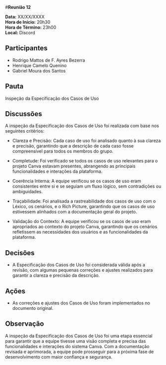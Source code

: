 #__Reunião 12__

**Data:** XX/XX/XXXX<br />
**Hora de Início:** 20h30<br />
**Hora de Término:** 23h00<br />
**Local:** Discord<br />

## Participantes

- Rodrigo Mattos de F. Ayres Bezerra
- Henrique Camelo Quenino
- Gabriel Moura dos Santos

## Pauta

Inspeção da Especificação dos Casos de Uso

## Discussões

A inspeção da Especificação dos Casos de Uso foi realizada com base nos seguintes critérios:

- Clareza e Precisão: Cada caso de uso foi analisado quanto à sua clareza e precisão, garantindo que a descrição de cada caso fosse compreensível para todos os membros do grupo.

- Completude: Foi verificado se todos os casos de uso relevantes para o projeto Canva estavam presentes, abrangendo as principais funcionalidades e interações da plataforma.

- Coerência Interna: A equipe verificou se os casos de uso eram consistentes entre si e se seguiam um fluxo lógico, sem contradições ou ambiguidades.

- Traçabilidade: Foi analisada a rastreabilidade dos casos de uso com o Léxico, os cenários, e o Rich Picture, garantindo que os casos de uso estivessem alinhados com a documentação geral do projeto.

- Validação do Contexto: A equipe verificou se os casos de uso eram apropriados ao contexto do projeto Canva, garantindo que os cenários refletissem as necessidades dos usuários e as funcionalidades da plataforma.

## Decisões

- A Especificação dos Casos de Uso foi considerada válida após a revisão, com algumas pequenas correções e ajustes realizados para garantir a clareza e precisão da descrição.

## Ações

- As correções e ajustes dos Casos de Uso foram implementados no documento original.

## Observação

A inspeção da Especificação dos Casos de Uso foi uma etapa essencial para garantir que a equipe tivesse uma visão completa e precisa das funcionalidades e interações do sistema Canva. Com a documentação revisada e aprimorada, a equipe pode prosseguir para a próxima fase de desenvolvimento com maior confiança e segurança.
